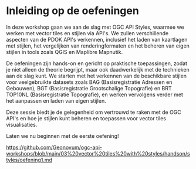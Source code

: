 # Inleiding op de oefeningen

In deze workshop gaan we aan de slag met OGC API Styles, waarmee we werken met
vector tiles en stijlen via API's. We zullen verschillende aspecten van de PDOK
API's verkennen, inclusief het laden van kaartlagen met stijlen, het vergelijken
van renderingformaten en het beheren van eigen stijlen in tools zoals QGIS en
Maplibre Mapnutik.

De oefeningen zijn hands-on en gericht op praktische toepassingen, zodat je niet
alleen de theorie begrijpt, maar ook daadwerkelijk met de technieken aan de slag
kunt. We starten met het verkennen van de beschikbare stijlen voor veelgebruikte
datasets zoals BAG (Basisregistratie Adressen en Gebouwen), BGT
(Basisregistratie Grootschalige Topografie) en BRT TOP10NL (Basisregistratie
Topografie), en werken vervolgens verder met het aanpassen en laden van eigen
stijlen.

Deze sessie biedt je de gelegenheid om vertrouwd te raken met de OGC API's en
hoe je stijlen kunt beheren en toepassen voor vector tiles visualisaties.

Laten we nu beginnen met de eerste oefening!

https://github.com/Geonovum/ogc-api-workshops/blob/main/03%20vector%20tiles%20with%20styles/handson/styles/oefening1.md
